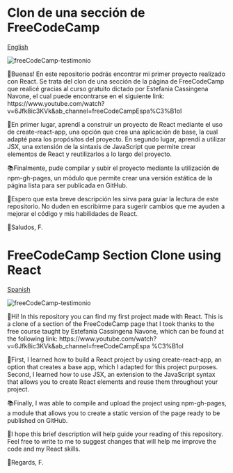 <h1 id="spanishReadme">Clon de una sección de FreeCodeCamp</h1>

[English](#FreeCodeCamp-Section-Clone-using-React)

![freeCodeCamp-testimonio](https://user-images.githubusercontent.com/108038008/205301241-27a73bda-72c3-48e4-8cf3-0a7693634776.jpg)

<p> 📄Buenas! En este repositorio podrás encontrar mi primer proyecto realizado con React. Se trata del clon de una sección de la página de FreeCodeCamp que realicé gracias al curso gratuito dictado por Estefania Cassingena Navone, el cual puede encontrarse en el siguiente link: https://www.youtube.com/watch?v=6Jfk8ic3KVk&ab_channel=freeCodeCampEspa%C3%B1ol </p>
<p> 📌En primer lugar, aprendí a construir un proyecto de React mediante el uso de create-react-app, una opción que crea una aplicación de base, la cual adapté para los propósitos del proyecto. En segundo lugar, aprendí a utilizar JSX, una extensión de la sintaxis de JavaScript que permite crear elementos de React y reutilizarlos a lo largo del proyecto.</p>
<p> 📚Finalmente, pude compilar y subir el proyecto mediante la utilización de npm-gh-pages, un módulo que permite crear una versión estática de la página lista para ser publicada en GitHub.</p>
<p> 🔎Espero que esta breve descripción les sirva para guiar la lectura de este repositorio. No duden en escribirme para sugerir cambios que me ayuden a mejorar el código y mis habilidades de React.</p>
<p> 🤖Saludos, F.</p>

# FreeCodeCamp Section Clone using React

<a href="#spanishReadme">Spanish</a>

![freeCodeCamp-testimonio](https://user-images.githubusercontent.com/108038008/205301241-27a73bda-72c3-48e4-8cf3-0a7693634776.jpg)

<p>📄Hi! In this repository you can find my first project made with React. This is a clone of a section of the FreeCodeCamp page that I took thanks to the free course taught by Estefania Cassingena Navone, which can be found at the following link: https://www.youtube.com/watch?v=6Jfk8ic3KVk&ab_channel=freeCodeCampEspa %C3%B1ol</p>
<p>📌First, I learned how to build a React project by using create-react-app, an option that creates a base app, which I adapted for this project purposes. Second, I learned how to use JSX, an extension to the JavaScript syntax that allows you to create React elements and reuse them throughout your project.</p>
<p>📚Finally, I was able to compile and upload the project using npm-gh-pages, a module that allows you to create a static version of the page ready to be published on GitHub.</p>
<p>🔎I hope this brief description will help guide your reading of this repository. Feel free to write to me to suggest changes that will help me improve the code and my React skills.</p>
<p>🤖Regards, F.</p>


